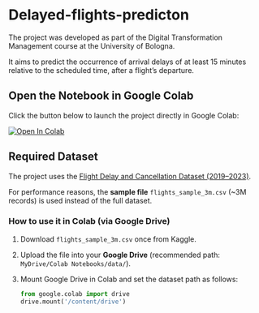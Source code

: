 # Delayed-flights-predicton
The project was developed as part of the Digital Transformation Management course at the University of Bologna.

It aims to predict the occurrence of arrival delays of at least 15 minutes relative to the scheduled time, after a flight’s departure.

## Open the Notebook in Google Colab

Click the button below to launch the project directly in Google Colab:

[![Open In Colab](https://colab.research.google.com/assets/colab-badge.svg)](https://colab.research.google.com/drive/15sdMnCyhp5Wtc3iotAnjhRJSBmI7QjF_?usp=sharing)


## Required Dataset

The project uses the [Flight Delay and Cancellation Dataset (2019–2023)](https://www.kaggle.com/datasets/patrickzel/flight-delay-and-cancellation-dataset-2019-2023).  

For performance reasons, the **sample file** `flights_sample_3m.csv` (~3M records) is used instead of the full dataset.  

### How to use it in Colab (via Google Drive)

1. Download `flights_sample_3m.csv` once from Kaggle.  
2. Upload the file into your **Google Drive** (recommended path: `MyDrive/Colab Notebooks/data/`).  
3. Mount Google Drive in Colab and set the dataset path as follows:

   ```python
   from google.colab import drive
   drive.mount('/content/drive')
    ```


    
   

